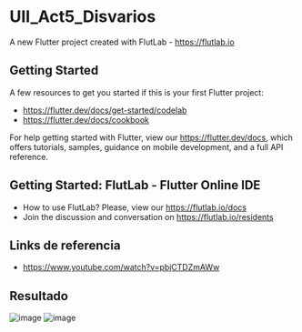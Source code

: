 # UII_Act5_Disvarios

A new Flutter project created with FlutLab - https://flutlab.io

## Getting Started

A few resources to get you started if this is your first Flutter project:

- https://flutter.dev/docs/get-started/codelab
- https://flutter.dev/docs/cookbook

For help getting started with Flutter, view our
https://flutter.dev/docs, which offers tutorials,
samples, guidance on mobile development, and a full API reference.

## Getting Started: FlutLab - Flutter Online IDE

- How to use FlutLab? Please, view our https://flutlab.io/docs
- Join the discussion and conversation on https://flutlab.io/residents

## Links de referencia

- https://www.youtube.com/watch?v=pbjCTDZmAWw
 ## Resultado
 ![image](https://github.com/ValdezMich128/UII_act5Disvarios/assets/143743936/216be4a4-9aa8-4123-b9ab-7cc80dc7cda2)
 ![image](https://github.com/ValdezMich128/UII_act5Disvarios/assets/143743936/0dddb028-3fd3-4de0-93a3-202a3994b6f1)

